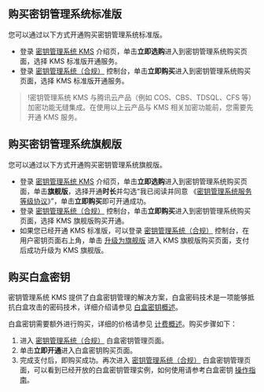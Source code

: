 ## 购买密钥管理系统标准版

您可以通过以下方式开通购买密钥管理系统标准版。

- 登录 [密钥管理系统 KMS](https://cloud.tencent.com/product/kms) 介绍页，单击**立即选购**进入到密钥管理系统购买页面，选择 KMS 标准版开通服务。
- 登录 [密钥管理系统（合规）](https://console.cloud.tencent.com/kms2) 控制台，单击**立即购买**进入到密钥管理系统购买页面，选择 KMS 标准版开通服务。

> !密钥管理系统 KMS 与腾讯云产品（例如 COS、CBS、TDSQL、CFS 等）加密功能无缝集成。在使用以上云产品与 KMS 相关加密功能前，您需要先开通 KMS 服务。

## 购买密钥管理系统旗舰版

您可以通过以下方式开通购买密钥管理系统旗舰版。

- 登录 [密钥管理系统 KMS](https://cloud.tencent.com/product/kms) 介绍页，单击**立即选购**进入到密钥管理系统购买页面，单击**旗舰版**，选择开通**时长**并勾选“我已阅读并同意 《[密钥管理系统服务等级协议](https://cloud.tencent.com/document/product/573/34387)》”，单击**立即购买**即可开通成功。
- 登录 [密钥管理系统（合规）](https://console.cloud.tencent.com/kms2) 控制台，单击**立即购买**进入到密钥管理系统购买页面，选择 KMS 旗舰版购买开通。
- 如果您已经开通 KMS 标准版，可以登录 [密钥管理系统（合规）](https://console.cloud.tencent.com/kms2) 控制台，在用户密钥页面右上角，单击 [升级为旗舰版]( https://buy.cloud.tencent.com/kms?edition=flagship ) 进入 KMS 旗舰版购买页面，支付后成功升级为 KMS 旗舰版。

## 购买白盒密钥

密钥管理系统 KMS 提供了白盒密钥管理的解决方案，白盒密码技术是一项能够抵抗白盒攻击的密码技术，详细介绍请参见 [白盒密钥概述](https://cloud.tencent.com/document/product/573/43178)。

白盒密钥需要额外进行购买，详细的价格请参见 [计费概述](https://cloud.tencent.com/document/product/573/34388)。购买步骤如下：

1. 进入 [密钥管理系统（合规）](https://console.cloud.tencent.com/kms2/whitebox) 白盒密钥管理页面。
2. 单击**立即开通**进入白盒密钥购买页面。
3. 完成支付后，即购买成功。再次进入 [密钥管理系统（合规）](https://console.cloud.tencent.com/kms2/whitebox) 白盒密钥管理页面，可以看到已经开放的白盒密钥管理实例，如何使用请参考白盒密钥 [操作指南](https://cloud.tencent.com/document/product/573/43179)。

